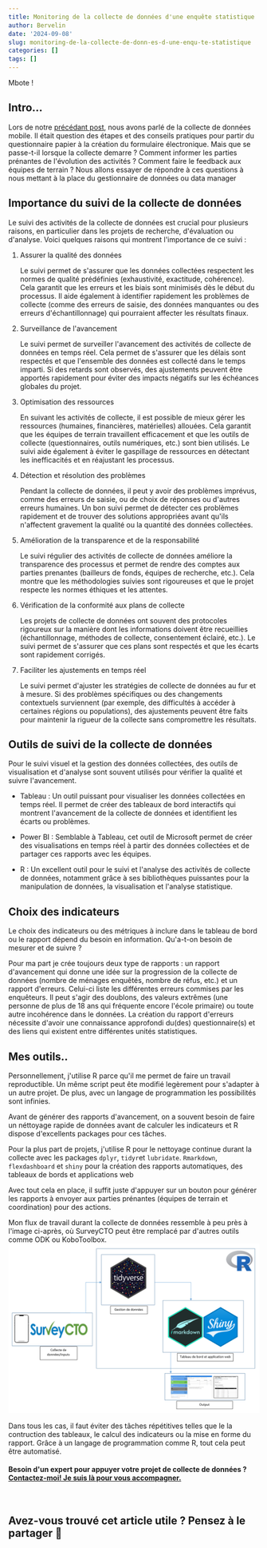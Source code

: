 ```yaml
---
title: Monitoring de la collecte de données d'une enquête statistique
author: Bervelin
date: '2024-09-08'
slug: monitoring-de-la-collecte-de-donn-es-d-une-enqu-te-statistique
categories: []
tags: []
---
```


Mbote !

## Intro...

Lors de notre [précédant post](https://bervelin-lumesa.netlify.app/post/collecte-de-donn-es-mobile-partage-d-exp-rience/), nous avons parlé de la collecte de données mobile. Il était question des étapes et des conseils pratiques pour partir du questionnaire papier à la création du formulaire électronique. Mais que se passe-t-il lorsque la collecte demarre ? Comment informer les parties prénantes de l'évolution des activités ? Comment faire le feedback aux équipes de terrain ? Nous allons essayer de répondre à ces questions à nous mettant à la place du gestionnaire de données ou data manager

## Importance du suivi de la collecte de données 

Le suivi des activités de la collecte de données est crucial pour plusieurs raisons, en particulier dans les projets de recherche, d'évaluation ou d'analyse. Voici quelques raisons qui montrent l'importance de ce suivi :

1.  Assurer la qualité des données

    Le suivi permet de s'assurer que les données collectées respectent les normes de qualité prédéfinies (exhaustivité, exactitude, cohérence). Cela garantit que les erreurs et les biais sont minimisés dès le début du processus. Il aide également à identifier rapidement les problèmes de collecte (comme des erreurs de saisie, des données manquantes ou des erreurs d'échantillonnage) qui pourraient affecter les résultats finaux.

2.  Surveillance de l'avancement

    Le suivi permet de surveiller l'avancement des activités de collecte de données en temps réel. Cela permet de s'assurer que les délais sont respectés et que l'ensemble des données est collecté dans le temps imparti. Si des retards sont observés, des ajustements peuvent être apportés rapidement pour éviter des impacts négatifs sur les échéances globales du projet.

3.  Optimisation des ressources

    En suivant les activités de collecte, il est possible de mieux gérer les ressources (humaines, financières, matérielles) allouées. Cela garantit que les équipes de terrain travaillent efficacement et que les outils de collecte (questionnaires, outils numériques, etc.) sont bien utilisés. Le suivi aide également à éviter le gaspillage de ressources en détectant les inefficacités et en réajustant les processus.

4.  Détection et résolution des problèmes

    Pendant la collecte de données, il peut y avoir des problèmes imprévus, comme des erreurs de saisie, ou de choix de réponses ou d'autres erreurs humaines. Un bon suivi permet de détecter ces problèmes rapidement et de trouver des solutions appropriées avant qu'ils n'affectent gravement la qualité ou la quantité des données collectées.

5.  Amélioration de la transparence et de la responsabilité

    Le suivi régulier des activités de collecte de données améliore la transparence des processus et permet de rendre des comptes aux parties prenantes (bailleurs de fonds, équipes de recherche, etc.). Cela montre que les méthodologies suivies sont rigoureuses et que le projet respecte les normes éthiques et les attentes.

6.  Vérification de la conformité aux plans de collecte

    Les projets de collecte de données ont souvent des protocoles rigoureux sur la manière dont les informations doivent être recueillies (échantillonnage, méthodes de collecte, consentement éclairé, etc.). Le suivi permet de s'assurer que ces plans sont respectés et que les écarts sont rapidement corrigés.

7.  Faciliter les ajustements en temps réel

    Le suivi permet d'ajuster les stratégies de collecte de données au fur et à mesure. Si des problèmes spécifiques ou des changements contextuels surviennent (par exemple, des difficultés à accéder à certaines régions ou populations), des ajustements peuvent être faits pour maintenir la rigueur de la collecte sans compromettre les résultats.

## Outils de suivi de la collecte de données

Pour le suivi visuel et la gestion des données collectées, des outils de visualisation et d'analyse sont souvent utilisés pour vérifier la qualité et suivre l'avancement.

-   Tableau : Un outil puissant pour visualiser les données collectées en temps réel. Il permet de créer des tableaux de bord interactifs qui montrent l'avancement de la collecte de données et identifient les écarts ou problèmes.

-   Power BI : Semblable à Tableau, cet outil de Microsoft permet de créer des visualisations en temps réel à partir des données collectées et de partager ces rapports avec les équipes.

-   R : Un excellent outil pour le suivi et l'analyse des activités de collecte de données, notamment grâce à ses bibliothèques puissantes pour la manipulation de données, la visualisation et l'analyse statistique.



## Choix des indicateurs

Le choix des indicateurs ou des métriques à inclure dans le tableau de bord ou le rapport dépend du besoin en information. Qu'a-t-on besoin de mesurer et de suivre ?

Pour ma part je crée toujours deux type de rapports : un rapport d'avancement qui donne une idée sur la progression de la collecte de données (nombre de ménages enquêtés, nombre de réfus, etc.) et un rapport d'erreurs. Celui-ci liste les différentes erreurs commises par les enquêteurs. Il peut s'agir des doublons, des valeurs extrêmes (une personne de plus de 18 ans qui fréquente encore l'école primaire) ou toute autre incohérence dans le données. La création du rapport d'erreurs nécessite d'avoir une connaissance approfondi du(des) questionnaire(s) et des liens qui existent entre différentes unités statistiques.

## Mes outils..

Personnellement, j'utilise R parce qu'il me permet de faire un travail reproductible. Un même script peut ête modifié legèrement pour s'adapter à un autre projet. De plus, avec un langage de programmation les possibilités sont infinies.

Avant de générer des rapports d'avancement, on a souvent besoin de faire un néttoyage rapide de données avant de calculer les indicateurs et R dispose d'excellents packages pour ces tâches.

Pour la plus part de projets, j'utilise R pour le nettoyage continue durant la collecte avec les packages `dplyr`, `tidyr`et `lubridate`. `Rmarkdown`, `flexdashboard` et `shiny` pour la création des rapports automatiques, des tableaux de bords et applications web

Avec tout cela en place, il suffit juste d'appuyer sur un bouton pour générer les rapports à envoyer aux parties prénantes (équipes de terrain et coordination) pour des actions.

Mon flux de travail durant la collecte de données ressemble à peu près à l'image ci-après, où SurveyCTO peut être remplacé par d'autres outils comme ODK ou KoboToolbox.
![](soft.png)

Dans tous les cas, il faut éviter des tâches répétitives telles que le la contruction des tableaux, le calcul des indicateurs ou la mise en forme du rapport. Grâce à un langage de programmation comme R, tout cela peut être automatisé.


#### Besoin d'un expert pour appuyer votre projet de collecte de données ? [Contactez-moi! Je suis là pour vous accompagner.](mailto:lumesabervelin@gmail.com)

<br>

## Avez-vous trouvé cet article utile ? Pensez à le partager 🙌





